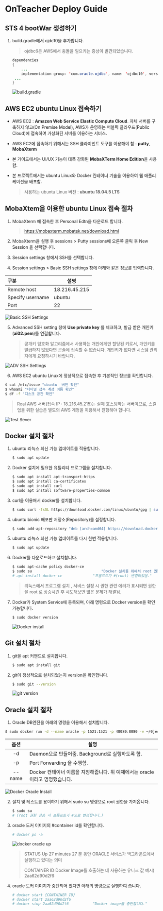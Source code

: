 # OnTeacher Deploy Guide  

## STS 4 bootWar 생성하기

1. build.gradle에서 ojdc10을 추가합니다.

   > ojdbc6은 AWS에서 충돌을 일으키는 증상이 발견되었습니다. 

   ``` java
   dependencies 
   {
       ...
       implementation group: 'com.oracle.ojdbc', name: 'ojdbc10', version: '19.3.0.0'
   	...
   }
   ```

   ![build.gradle](md-images/build.gradle.jpg)

   

## AWS EC2 ubuntu Linux 접속하기 

* AWS EC2 :  **Amazon Web Service Elastic  Compute Cloud**. 자체 서버를 구축하지 않고(On Premise Model), AWS가 운영하는 퍼블릭 클라우드(Public Cloud)에 접속하여 가상화된 서버를 이용하는 서비스. 

* AWS EC2에 접속하기 위해서는 SSH 클라이언트 도구를 이용해야 함 :  **putty**, **MobaXterm** 

* 본 가이드에서는 UI/UX 기능이 대폭 강화된 **MobaXTerm Home Edition**을 사용함. 

* 본 프로젝트에서는  ubuntu Linux와  Docker 컨테이너 기술을 이용하여 웹 애플리케이션을 배포함. 

  > 사용하는 ubuntu Linux  버전 :  **ubuntu 18.04.5 LTS**
  
  

##   MobaXtem을 이용한 ubuntu Linux 접속 절차 
1. MobaXterm 에 접속한 후 Personal Edtn을 다운로드 합니다. 

   > https://mobaxterm.mobatek.net/download.html

2. MobaXterm을 실행 후 sessions > Putty sessions에 오른쪽 클릭 후 New Session 을 선택합니다. 

3. Session settings 창에서  SSH를 선택합니다. 

4. Session settings > Basic SSH settings 창에 아래와 같은 정보를 입력합니다. 

| 구분             | 설명          |
| :--------------- | ------------- |
| Remote host      | 18.216.45.215 |
| Specify username | ubuntu        |
| Port             | 22            |

![Basic SSH Settings](docs_img/Basic%20SSH%20settings.jpg)

5. Advanced SSH setting 창에 **Use private key** 를 체크하고, 발급 받은 개인키(**ai02.pem**)를 연결합니다. 

   > 공개키 암호화 알고리즘에서 사용하는 개인에게만 할당된 키로서, 개인키를 발급하지 않았다면 콘솔에 접속할 수 없습니다. 개인키가 없다면 시스템 관리자에게 요청하시기 바랍니다. 

![ADV SSH Settings](docs_img/adv%20ssh%20settings.jpg)

6.  AWS EC2 ubuntu Linux에 정상적으로 접속한 후 기본적인 정보를 확인합니다. 

   ```bash 
   $ cat /etc/issue "ubuntu  버전 확인" 
   $ whoami "터미널 접속 계정 이름 확인"
   $ df -f "디스크 공간 확인"
   ```
   
   > Real AWS  서버(접속 IP : 18.216.45.215)는 실제 호스팅하는 서버이므로, 스킬 업을 위한 실습은 별도의  AWS 계정을 이용해서 진행해야 합니다.  

![Test Sever](md-images/Test%20Svr.jpg)



## Docker 설치 절차

1. ubuntu 리눅스 최신 기능 업데이트를 적용합니다. 

   ```bash 
   $ sudo apt update
   ```

2. Docker 설치에 필요한 유틸리티 프로그램을 설치합니다. 

   ```bash 
   $ sudo apt install apt-transport-https
   $ sudo apt install ca-certificates
   $ sudo apt install curl
   $ sudo apt install software-properties-common
   ```

3. curl을 이용해서 docker를 설치합니다. 

   ``` bash
   $ sudo curl -fsSL https://download.docker.com/linux/ubuntu/gpg | sudo apt-key add -
   ```

4. ubuntu bionic  배포판 저장소(Repository)를 설정합니다. 

   ```bash
   $ sudo add-apt-repository "deb [arch=amd64] https://download.docker.com/linux/ubuntu bionic stable"
   ```

5. ubuntu 리눅스 최선 기능 업데이트를 다시 한번 적용합니다. 

   ```bash 
   $ sudo apt update
   ```

6. Docker를 다운로드하고 설치합니다. 

   ```bash 
   $ sudo apt-cache policy docker-ce
   $ sudo su 								"Docker 설치를 위해서 root 권한으로 상승합니다."
   # apt install docker-ce 				"프롬프트가 #(root) 변경되었음."
   ```

   > 리눅스에서 프로그램 설치 , 서비스 설정 시 권한 관련 에러가 표시되면 권한을 root 로 상승시킨 후 시도해보면 많은 문제가 해결됨. 

7. Docker가  System Service에 등록되며, 아래 명령으로  Docker version을 확인 가능합니다. 

   ```bash
   $ sudo docker version
   ```

   ![Docker install](md-images/docker%20installed.jpg)



## Git 설치 절차 

1. git을 apt 커맨드로 설치합니다. 

   ``` bash 
   $ sudo apt install git 
   ```

2. git이 정상적으로 설치되었는지 version을 확인합니다. 

   ``` bash 
   $ sudo git --version 
   ```

   ![git version](md-images/git%20version.jpg)



## Oracle  설치 절차 

1.  Oracle DB엔진을 아래의 명령을 이용해서 설치합니다. 

   ```BASH
   $ sudo docker run -d --name oracle -p 1521:1521 -p 48080:8080 -v ~/0jes/oracle_db:/opt/oracle/oradata deepdiver/docker-oracle-xe-11g
   ```

   |  옵션  | 설명                                                         |
   | :----: | ------------------------------------------------------------ |
   |   -d   | Daemon으로 만들어줌. Background로 실행하도록 함.             |
   |   -p   | Port  Forwarding 을 수행함.                                  |
   | --name | Docker 컨테이너 이름을 지정해줍니다. 위 예제에서는 oracle이라고 명명했습니다. |

   ![Docker Oracle Install](md-images/oracle%20docker%20install.jpg)

2. 설치 및 테스트를 용이하기 위해서 sudo su 명령으로 root  권한을 가져옵니다. 

   ```bash
   $ sudo su 
   # (root 권한 상승 시 프롬프트가 #으로 변경됩니다.)
   ```

3. oracle 도커 이미지의 #container id를 확인합니다. 

   ```bash 
   # docker ps -a 
   ```

   ![docker oracle up](md-images/docker%20sql%20up.jpg)

   > STATUS		Up 27 minutes		27 분 동안 ORACLE  서비스가 백그라운드에서 실행하고 있다는 의미
   >
   > CONTAINER  ID		Docker Image를 호출하는 데 사용하는 유니크 값 	예시) 2aa62d90d2f6

4. oracle   도커 이미지가 중단되어 있다면 아래의 명령으로 실행하여 줍니다. 

   ```bash
   # docker start {CONTAINER ID}
   # docker start 2aa62d90d2f6 
   # docker stop 2aa62d90d2f6			"Docker image를 중단합니다."
   ```

